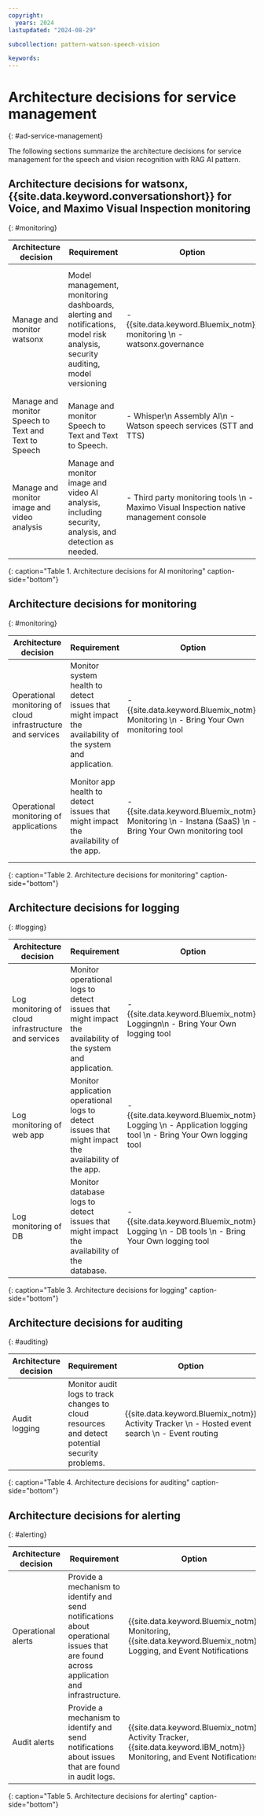 ```yaml
---
copyright:
  years: 2024
lastupdated: "2024-08-29"

subcollection: pattern-watson-speech-vision

keywords:
---
```

# Architecture decisions for service management
{: #ad-service-management}

The following sections summarize the architecture decisions for service management for the speech and vision recognition with RAG AI pattern.

## Architecture decisions for watsonx, {{site.data.keyword.conversationshort}} for Voice, and Maximo Visual Inspection monitoring
{: #monitoring}

| Architecture decision                                                       | Requirement                                                                                                      | Option                                           | Decision       | Rationale                                                                                                                                                                                                                                                                                                                                                                                                |
| ------------------------------------------------------------------------------------- | -------------------------------------------------------------------------------------------------------------------------- | ---------------------------------------------------------- | ------------------------ | ------------------------------------------------------------------------------------------------------------------------------------------------------------------------------------------------------------------------------------------------------------------------------------------------------------------------------------------------------------------------------------------------------------------ |
| Manage and monitor watsonx                                                           | Model management, monitoring dashboards, alerting and notifications, model risk analysis, security auditing, model versioning | - {{site.data.keyword.Bluemix_notm}} monitoring \n - watsonx.governance | watsonx.governance        | Centralized governance to manage and monitor AI workflows that are built with responsibility, transparency, and explainability. It consists of Open Scale, AI Factsheets, and Open Pages services that are integrated and enhanced with features for working with foundation models and generative AI. Services are rebranded with current focus on integrating and Open Scale, AI Factsheets with Open Pages |
| Manage and monitor Speech to Text and Text to Speech                                  | Manage and monitor Speech to Text and Text to Speech.                                                                      | - Whisper\n Assembly AI\n - Watson speech services (STT and TTS)          | Watson speech services          | {{site.data.keyword.Bluemix_notm}} services for Watson Speech to Text and Text to Speech provides live monitoring capabilities for supported languages.                                                                                                                                                                                            |
| Manage and monitor image and video analysis                                           | Manage and monitor image and video AI analysis, including security, analysis, and detection as needed.                      | - Third party monitoring tools \n - Maximo Visual Inspection native management console                                          | Maximo Visual Inspection native management console | Use Maximo Visual Inspection management and monitoring capabilities to manage the environment.                                                                                                                                                                                                                                                                                                                    |

{: caption="Table 1. Architecture decisions for AI monitoring" caption-side="bottom"}

## Architecture decisions for monitoring
{: #monitoring}

| Architecture decision                                                    | Requirement                                                                                    | Option                                                                | Decision                    | Rationale                                                                                                                                                                                                                                      |
| ---------------------------------------------------------------------------------- | -------------------------------------------------------------------------------------------------------- | ------------------------------------------------------------------------------- | ------------------------------------- | -------------------------------------------------------------------------------------------------------------------------------------------------------------------------------------------------------------------------------------------------------- |
| Operational monitoring of cloud infrastructure and services                        | Monitor system health to detect issues that might impact the availability of the system and application. | - {{site.data.keyword.Bluemix_notm}} Monitoring \n - Bring Your Own monitoring tool                      | {{site.data.keyword.Bluemix_notm}} Monitoring                  | {{site.data.keyword.Bluemix_notm}} Monitoring collects and monitors operational metrics for cloud infrastructure as well as the cloud platform and services and provides a single view for all metrics                                                                            |
| Operational monitoring of applications                                             | Monitor app health to detect issues that might impact the availability of the app.                       | - {{site.data.keyword.Bluemix_notm}} Monitoring \n - Instana (SaaS) \n - Bring Your Own monitoring tool | {{site.data.keyword.Bluemix_notm}} Monitoring and Instana (SaaS) | Instana is used to along with {{site.data.keyword.Bluemix_notm}} Monitoring to get more application performance metrics and automate Application Performance Management. Instana provides data and actionable insights to monitor the applications and automate root-cause analysis. |

{: caption="Table 2. Architecture decisions for monitoring" caption-side="bottom"}

## Architecture decisions for logging
{: #logging}

| Architecture decision                                                 | Requirement                                                                                       | Option                                                                    | Decision                           | Rationale                                                                                                                                         |
| ------------------------------------------------------------------------------- | ----------------------------------------------------------------------------------------------------------- | ----------------------------------------------------------------------------------- | -------------------------------------------- | ----------------------------------------------------------------------------------------------------------------------------------------------------------- |
| Log monitoring of cloud infrastructure and services                             | Monitor operational logs to detect issues that might impact the availability of the system and application. | - {{site.data.keyword.Bluemix_notm}} Loggingn\n - Bring Your Own logging tool                                | {{site.data.keyword.Bluemix_notm}} Logging                            | {{site.data.keyword.Bluemix_notm}} Logging collects operational logs from applications, platform resources, and infrastructure and provides interfaces to view and analyze all logs. |
| Log monitoring of web app                                                       | Monitor application operational logs to detect issues that might impact the availability of the app.        | - {{site.data.keyword.Bluemix_notm}} Logging \n - Application logging tool  \n - Bring Your Own logging tool | {{site.data.keyword.Bluemix_notm}} Logging and application logging tool | Use the application logging tool to send application logs to {{site.data.keyword.Bluemix_notm}} Logging and the aggregate application-specific log details.                          |
| Log monitoring of DB                                                            | Monitor database logs to detect issues that might impact the availability of the database.                  | - {{site.data.keyword.Bluemix_notm}} Logging \n - DB tools  \n - Bring Your Own logging tool                 | {{site.data.keyword.Bluemix_notm}} Logging and application logging tool | Use the DB tools along with {{site.data.keyword.Bluemix_notm}} Logging to get more DB-specific log information.                                                                      |

{: caption="Table 3. Architecture decisions for logging" caption-side="bottom"}

## Architecture decisions for auditing
{: #auditing}

| Architecture decision                                                  | Requirement                                                                          | Option                                                        | Decision                                  | Rationale                                                                                                                                                                          |
| -------------------------------------------------------------------------------- | ---------------------------------------------------------------------------------------------- | ----------------------------------------------------------------------- | --------------------------------------------------- | -------------------------------------------------------------------------------------------------------------------------------------------------------------------------------------------- |
| Audit logging                                                                    | Monitor audit logs to track changes to cloud resources and detect potential security problems. | {{site.data.keyword.Bluemix_notm}} Activity Tracker \n - Hosted event search \n - Event routing | {{site.data.keyword.Bluemix_notm}} Activity Tracker \n - Hosted event search | {{site.data.keyword.Bluemix_notm}} Activity Tracker hosted event search provides interfaces to capture, store, view, search, and monitor user-initiated actions to provision, access, and manage {{site.data.keyword.Bluemix_notm}} resources. |

{: caption="Table 4. Architecture decisions for auditing" caption-side="bottom"}

## Architecture decisions for alerting
{: #alerting}

| Architecture decision                                                  | Requirement                                                                                                                 | Option                                                   | Decision                                                  | Rationale                                                                                                                                                                                                                                                      |
| -------------------------------------------------------------------------------- | ------------------------------------------------------------------------------------------------------------------------------------- | ------------------------------------------------------------------- | ------------------------------------------------------------------- | ------------------------------------------------------------------------------------------------------------------------------------------------------------------------------------------------------------------------------------------------------------------------ |
| Operational alerts                                                               | Provide a mechanism to identify and send notifications about operational issues that are found across application and infrastructure. | {{site.data.keyword.Bluemix_notm}} Monitoring, {{site.data.keyword.Bluemix_notm}} Logging, and Event Notifications    | {{site.data.keyword.Bluemix_notm}} Monitoring, {{site.data.keyword.Bluemix_notm}} Logging, and Event Notifications    | {{site.data.keyword.Bluemix_notm}} Monitoring and {{site.data.keyword.Bluemix_notm}} Logging support the configuration of alerts to detect operational issues and send notifications to targeted channels. \n Event Notifications are used to route the alert events to service destinations to automate response actions. |
| Audit alerts                                                                     | Provide a mechanism to identify and send notifications about issues that are found in audit logs.                                     | {{site.data.keyword.Bluemix_notm}} Activity Tracker, {{site.data.keyword.IBM_notm}} Monitoring, and Event Notifications | {{site.data.keyword.Bluemix_notm}} Activity Tracker, IBM Monitoring, and Event Notifications | {{site.data.keyword.IBM_notm}} Activity Tracker supports the configuration of alerts to detect audit issues and send notifications to targeted channels.\\n Event notifications are used to route the alert events to service destinations to automate response actions.                            |

{: caption="Table 5. Architecture decisions for alerting" caption-side="bottom"}
